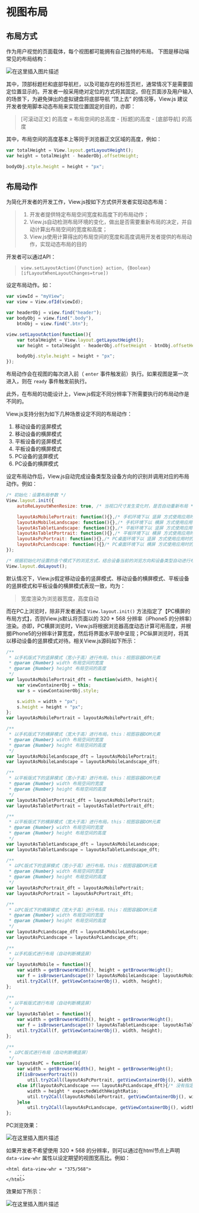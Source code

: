 # 视图布局

## 布局方式

作为用户视觉的页面载体，每个视图都可能拥有自己独特的布局。 下图是移动端常见的布局结构：

![&#x5728;&#x8FD9;&#x91CC;&#x63D2;&#x5165;&#x56FE;&#x7247;&#x63CF;&#x8FF0;](https://img-blog.csdnimg.cn/20190303194147538.png?x-oss-process=image/watermark,type_ZmFuZ3poZW5naGVpdGk,shadow_10,text_aHR0cHM6Ly9ibG9nLmNzZG4ubmV0L2Jhb3poYW5nMDA3,size_16,color_FFFFFF,t_70)

其中，顶部标题栏和底部导航栏，以及可能存在的标签页栏，通常情况下是需要固定位置显示的。开发者一般采用绝对定位的方式将其固定。但在页面涉及用户输入的场景下，为避免弹出的虚拟键盘将底部导航 “顶上去” 的情况等，View.js 建议开发者使用脚本动态布局来实现位置固定的目的，亦即：

> \[可滚动正文\] 的高度 = 布局空间的总高度 - \[标题\]的高度 - \[底部导航\] 的高度

其中，布局空间的高度基本上等同于浏览器正文区域的高度，例如：

```javascript
var totalHeight = View.layout.getLayoutHeight();
var height = totalHeight - headerObj.offsetHeight;

bodyObj.style.height = height + "px";
```

## 布局动作

为简化开发者的开发工作，View.js按如下方式供开发者实现动态布局：

> 1. 开发者提供特定布局空间宽度和高度下的布局动作；
> 2. View.js自动检测布局环境的变化，做出是否需要重新布局的决定，并自动计算出布局空间的宽度和高度；
> 3. View.js使用计算得出的布局空间的宽度和高度调用开发者提供的布局动作，实现动态布局的目的

开发者可以通过API：

> `view.setLayoutAction({Function} action, {Boolean} [ifLayoutWhenLayoutChanges=true])`

设定布局动作。如：

```javascript
var viewId = "myView";
var view = View.ofId(viewId);

var headerObj = view.find("header");
var bodyObj = view.find(".body"),
    btnObj = view.find(".btn");

view.setLayoutAction(function(){
    var totalHeight = View.layout.getLayoutHeight();
    var height = totalHeight - headerObj.offsetHeight - btnObj.offsetHeight;

    bodyObj.style.height = height + "px";
});
```

布局动作会在视图的每次进入前（ `enter` 事件触发前）执行。如果视图是第一次进入，则在 `ready` 事件触发前执行。

此外，在布局的功能设计上，View.js假定不同分辨率下所需要执行的布局动作是不同的。

View.js支持分别为如下几种场景设定不同的布局动作：

1. 移动设备的竖屏模式
2. 移动设备的横屏模式
3. 平板设备的竖屏模式
4. 平板设备的横屏模式
5. PC设备的竖屏模式
6. PC设备的横屏模式

设定布局动作后，View.js自动完成设备类型及设备方向的识别并调用对应的布局动作。例如：

```javascript
/* 初始化：设置布局参数 */
View.layout.init({
    autoReLayoutWhenResize: true, /* 当视口尺寸发生变化时，是否自动重新布局 */

    layoutAsMobilePortrait: function(){},/* 手机环境下以 竖屏 方式使用应用时的布局方式 */
    layoutAsMobileLandscape: function(){},/* 手机环境下以 横屏 方式使用应用时的布局方式 */
    layoutAsTabletLandscape: function(){},/* 平板环境下以 竖屏 方式使用应用时的布局方式 */
    layoutAsTabletPortrait: function(){},/* 平板环境下以 横屏 方式使用应用时的布局方式 */
    layoutAsPcPortrait: function(){},/* PC桌面环境下以 竖屏 方式使用应用时的布局方式 */
    layoutAsPcLandscape: function(){}/* PC桌面环境下以 横屏 方式使用应用时的布局方式 */
});

/* 根据初始化时设置的各个模式下的浏览方式，结合设备当前的浏览方向和设备类型自动进行布局 */
View.layout.doLayout();
```

默认情况下，View.js假定移动设备的竖屏模式、移动设备的横屏模式、平板设备的竖屏模式和平板设备的横屏模式表现一致，均为：

> 宽度渲染为浏览器宽度，高度自动

而在PC上浏览时，除非开发者通过 `View.layout.init()` 方法指定了【PC横屏的布局方式】，否则View.js默认将页面以的 320 \* 568 分辨率（iPhone5 的分辨率）渲染。亦即，PC横屏浏览时，View.js将根据浏览器高度动态计算可用高度，并根据iPhone5的分辨率计算宽度，然后将界面水平居中呈现；PC纵屏浏览时，将其以移动设备的竖屏模式对待。相关View.js源码如下所示：

```javascript
/**
 * 以手机版式下的竖屏模式（宽小于高）进行布局。this：视图容器DOM元素
 * @param {Number} width 布局空间的宽度
 * @param {Number} height 布局空间的高度
 */
var layoutAsMobilePortrait_dft = function(width, height){
    var viewContainerObj = this;
    var s = viewContainerObj.style;

    s.width = width + "px";
    s.height = height + "px";
};
var layoutAsMobilePortrait = layoutAsMobilePortrait_dft;

/**
 * 以手机版式下的横屏模式（宽大于高）进行布局。this：视图容器DOM元素
 * @param {Number} width 布局空间的宽度
 * @param {Number} height 布局空间的高度
 */
var layoutAsMobileLandscape_dft = layoutAsMobilePortrait;
var layoutAsMobileLandscape = layoutAsMobileLandscape_dft;

/**
 * 以平板版式下的竖屏模式（宽小于高）进行布局。this：视图容器DOM元素
 * @param {Number} width 布局空间的宽度
 * @param {Number} height 布局空间的高度
 */
var layoutAsTabletPortrait_dft = layoutAsMobilePortrait;
var layoutAsTabletPortrait = layoutAsTabletPortrait_dft;

/**
 * 以平板版式下的横屏模式（宽大于高）进行布局。this：视图容器DOM元素
 * @param {Number} width 布局空间的宽度
 * @param {Number} height 布局空间的高度
 */
var layoutAsTabletLandscape_dft = layoutAsMobileLandscape;
var layoutAsTabletLandscape = layoutAsTabletLandscape_dft;

/**
 * 以PC版式下的竖屏模式（宽小于高）进行布局。this：视图容器DOM元素
 * @param {Number} width 布局空间的宽度
 * @param {Number} height 布局空间的高度
 */
var layoutAsPcPortrait_dft = layoutAsMobilePortrait;
var layoutAsPcPortrait = layoutAsPcPortrait_dft;

/**
 * 以PC版式下的横屏模式（宽大于高）进行布局。this：视图容器DOM元素
 * @param {Number} width 布局空间的宽度
 * @param {Number} height 布局空间的高度
 */
var layoutAsPcLandscape_dft = layoutAsMobileLandscape;
var layoutAsPcLandscape = layoutAsPcLandscape_dft;

/**
 * 以手机版式进行布局（自动判断横竖屏）
 */
var layoutAsMobile = function(){
    var width = getBrowserWidth(), height = getBrowserHeight();
    var f = isBrowserLandscape()? layoutAsMobileLandscape: layoutAsMobilePortrait;
    util.try2Call(f, getViewContainerObj(), width, height);
};

/**
 * 以平板版式进行布局（自动判断横竖屏）
 */
var layoutAsTablet = function(){
    var width = getBrowserWidth(), height = getBrowserHeight();
    var f = isBrowserLandscape()? layoutAsTabletLandscape: layoutAsTabletPortrait;
    util.try2Call(f, getViewContainerObj(), width, height);
};

/**
 * 以PC版式进行布局（自动判断横竖屏）
 */
var layoutAsPC = function(){
    var width = getBrowserWidth(), height = getBrowserHeight();
    if(isBrowserPortrait())
        util.try2Call(layoutAsPcPortrait, getViewContainerObj(), width, height);
    else if(layoutAsPcLandscape === layoutAsPcLandscape_dft){/* 没有指定自定义的PC横屏布局办法，则以蓝图手机版式布局 */
        width = height * expectedWidthHeightRatio;
        util.try2Call(layoutAsMobilePortrait, getViewContainerObj(), width, height);
    }else
        util.try2Call(layoutAsPcLandscape, getViewContainerObj(), width, height);
};
```

PC浏览效果：

![&#x5728;&#x8FD9;&#x91CC;&#x63D2;&#x5165;&#x56FE;&#x7247;&#x63CF;&#x8FF0;](https://img-blog.csdnimg.cn/20190303200402825.png?x-oss-process=image/watermark,type_ZmFuZ3poZW5naGVpdGk,shadow_10,text_aHR0cHM6Ly9ibG9nLmNzZG4ubmV0L2Jhb3poYW5nMDA3,size_16,color_FFFFFF,t_70)

如果开发者不希望使用 320 \* 568 的分辨率，则可以通过在html节点上声明 `data-view-whr` 属性以设定期望的视图宽高比。例如：

```markup
<html data-view-whr = "375/568">
    ...
</html>
```

效果如下所示：

![&#x5728;&#x8FD9;&#x91CC;&#x63D2;&#x5165;&#x56FE;&#x7247;&#x63CF;&#x8FF0;](https://img-blog.csdnimg.cn/20190303201217485.png?x-oss-process=image/watermark,type_ZmFuZ3poZW5naGVpdGk,shadow_10,text_aHR0cHM6Ly9ibG9nLmNzZG4ubmV0L2Jhb3poYW5nMDA3,size_16,color_FFFFFF,t_70)

